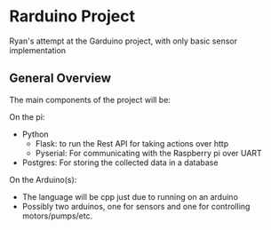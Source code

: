 # Rarduino Project

Ryan's attempt at the Garduino project, with only basic sensor implementation

## General Overview
The main components of the project will be:

On the pi:
- Python
    - Flask: to run the Rest API for taking actions over http
    - Pyserial: For communicating with the Raspberry pi over UART
- Postgres: For storing the collected data in a database

On the Arduino(s):
- The language will be cpp just due to running on an arduino
- Possibly two arduinos, one for sensors and one for controlling motors/pumps/etc.
